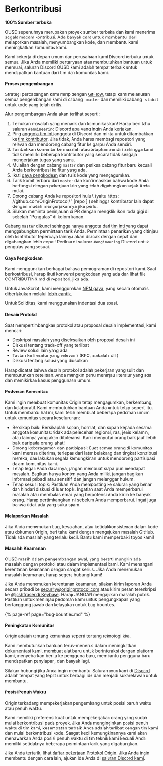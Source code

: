 # Berkontribusi

**100% Sumber terbuka**

OUSD sepenuhnya merupakan proyek sumber terbuka dan kami menerima segala macam kontribusi. Ada banyak cara untuk membantu, dari melaporkan masalah, menyumbangkan kode, dan membantu kami meningkatkan komunitas kami.

Kami bekerja di depan umum dan perusahaan kami Discord terbuka untuk semua. Jika Anda memiliki pertanyaan atau membutuhkan bantuan untuk memulai, saluran Discord OUSD kami adalah tempat terbaik untuk mendapatkan bantuan dari tim dan komunitas kami.

#### Proses pengembangan

Strategi percabangan kami mirip dengan [GitFlow](http://nvie.com/posts/a-successful-git-branching-model/), tetapi kami melakukan semua pengembangan kami di cabang ` master` dan memiliki cabang ` stabil` untuk kode yang telah dirilis.

Alur pengembangan Anda akan terlihat seperti:

1. Temukan masalah yang menarik dan komunikasikan! Harap beri tahu saluran `#engineering` [Discord](https://discord.gg/jyxpUSe) apa yang ingin Anda kerjakan.
2. Ping [anggota tim inti](https://github.com/orgs/OriginProtocol/teams/core/members) anggota di Discord dan minta untuk ditambahkan ke [tim kontributor](https://github.com/orgs/OriginProtocol/teams/contributors). Jika tidak, Anda harus membagi repositori yang relevan dan mendorong cabang fitur ke garpu Anda sendiri.
3. Tambahkan komentar ke masalah atau tetapkan sendiri sehingga kami tidak memiliki beberapa kontributor yang secara tidak sengaja mengerjakan tugas yang sama.
4. Mulailah dengan cabang `master` dan periksa cabang fitur baru kecuali Anda berkontribusi ke fitur yang ada.
5. Ikuti [gaya pengkodean](https://docs.originprotocol.com/guides/getting_started/contributing.html#contributing-email-coding-style) dan tulis kode yang mengagumkan.
6. Tarik komit terbaru dari `master` dan konfirmasikan bahwa kode Anda berfungsi dengan pekerjaan lain yang telah digabungkan sejak Anda mulai.
7. Dorong cabang Anda ke repositori hulu \ (yaitu https: //github.com/OriginProtocol/ \ [repo \] \) sehingga kontributor lain dapat dengan mudah mengerjakannya jika perlu.
8. Silakan meminta peninjauan di PR dengan mengklik ikon roda gigi di sebelah "Pengulas" di kolom kanan.

Cabang `master` dikunci sehingga hanya anggota dari [tim inti](https://github.com/orgs/OriginProtocol/teams/core) yang dapat menggabungkan permintaan tarik Anda. Permintaan penarikan yang ditinjau oleh kontributor tepercaya lainnya akan dilacak dengan cepat dan digabungkan lebih cepat! Periksa di saluran `#engineering` Discord untuk pengulas yang sesuai.

#### Gaya Pengkodean

Kami menggunakan berbagai bahasa pemrograman di repositori kami. Saat berkontribusi, harap ikuti konvensi pengkodean yang ada dan lihat file CONTRIBUTING.md di repositori, jika ada.

Untuk JavaScript, kami menggunakan [NPM gaya](https://docs.npmjs.com/misc/coding-style), yang secara otomatis diberlakukan melalui [lebih cantik](https://prettier.io/).

Untuk Soliditas, kami menggunakan indentasi dua spasi.

#### Desain Protokol

Saat mempertimbangkan protokol atau proposal desain implementasi, kami mencari:

* Deskripsi masalah yang diselesaikan oleh proposal desain ini
* Diskusi tentang trade-off yang terlibat
* Review solusi lain yang ada
* Tautan ke literatur yang relevan \ (RFC, makalah, dll \)
* Diskusi tentang solusi yang diusulkan

Harap dicatat bahwa desain protokol adalah pekerjaan yang sulit dan membutuhkan ketelitian. Anda mungkin perlu meninjau literatur yang ada dan memikirkan kasus penggunaan umum.

#### Pedoman Komunitas

Kami ingin membuat komunitas Origin tetap mengagumkan, berkembang, dan kolaboratif. Kami membutuhkan bantuan Anda untuk tetap seperti itu. Untuk membantu hal ini, kami telah membuat beberapa pedoman umum untuk komunitas secara keseluruhan:

* Bersikap baik: Bersikaplah sopan, hormat, dan sopan kepada sesama anggota komunitas: tidak ada pelecehan regional, ras, jenis kelamin, atau lainnya yang akan ditoleransi. Kami menyukai orang baik jauh lebih baik daripada orang jahat!
* Dorong keberagaman dan partisipasi: Buat semua orang di komunitas kami merasa diterima, terlepas dari latar belakang dan tingkat kontribusi mereka, dan lakukan segala kemungkinan untuk mendorong partisipasi dalam komunitas kami.
* Tetap legal: Pada dasarnya, jangan membuat siapa pun mendapat masalah. Bagikan hanya konten yang Anda miliki, jangan bagikan informasi pribadi atau sensitif, dan jangan melanggar hukum.
* Tetap sesuai topik: Pastikan Anda memposting ke saluran yang benar dan hindari diskusi di luar topik. Ingatlah saat Anda memperbarui masalah atau membalas email yang berpotensi Anda kirim ke banyak orang. Harap pertimbangkan ini sebelum Anda memperbarui. Ingat juga bahwa tidak ada yang suka spam.

#### Melaporkan Masalah

Jika Anda menemukan bug, kesalahan, atau ketidakkonsistenan dalam kode atau dokumen Origin, beri tahu kami dengan mengajukan masalah GitHub. Tidak ada masalah yang terlalu kecil. Bantu kami memperbaiki tpyos kami!

#### Masalah Keamanan

OUSD masih dalam pengembangan awal, yang berarti mungkin ada masalah dengan protokol atau dalam implementasi kami. Kami menangani kerentanan keamanan dengan sangat serius. Jika Anda menemukan masalah keamanan, harap segera hubungi kami!

Jika Anda menemukan kerentanan keamanan, silakan kirim laporan Anda secara pribadi ke [security@originprotocol.com](mailto:security@originprotocol.com) atau kirim pesan terenkripsi ke [@joshfraser di Keybase](https://keybase.io/joshfraser). Harap JANGAN mengajukan masalah publik. Pastikan untuk meninjau pedoman kami untuk pengungkapan yang bertanggung jawab dan kelayakan untuk bug bounties.

{% page-ref page="bug-bounties.md" %}

#### **Peningkatan Komunitas**

Origin adalah tentang komunitas seperti tentang teknologi kita.

Kami membutuhkan bantuan terus-menerus dalam meningkatkan dokumentasi kami, membuat alat baru untuk berinteraksi dengan platform kami, menyebarkan berita ke pengguna baru, membantu pengguna baru mendapatkan penyiapan, dan banyak lagi.

Silakan hubungi jika Anda ingin membantu. Saluran `umum` kami di [Discord](https://www.originprotocol.com/discord) adalah tempat yang tepat untuk berbagi ide dan menjadi sukarelawan untuk membantu.

#### Posisi Penuh Waktu

Origin terkadang mempekerjakan pengembang untuk posisi paruh waktu atau penuh waktu.

Kami memiliki preferensi kuat untuk mempekerjakan orang yang sudah mulai berkontribusi pada proyek. Jika Anda menginginkan posisi penuh waktu di tim kami, kesempatan terbaik Anda adalah terlibat dengan tim kami dan mulai berkontribusi kode. Sangat kecil kemungkinannya kami akan menawarkan Anda posisi penuh waktu di tim teknik kami kecuali Anda memiliki setidaknya beberapa permintaan tarik yang digabungkan.

Jika Anda tertarik, lihat [daftar pekerjaan Protokol Origin](https://angel.co/originprotocol/jobs). Jika Anda ingin membantu dengan cara lain, ajukan ide Anda di [saluran Discord kami](https://www.originprotocol.com/discord).



